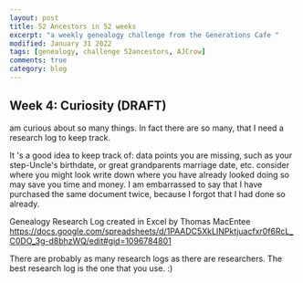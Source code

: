 ```yaml
---
layout: post
title: 52 Ancestors in 52 weeks
excerpt: "a weekly genealogy challenge from the Generations Cafe "
modified: January 31 2022
tags: [genealogy, challenge 52ancestors, AJCrow]
comments: true
category: blog
---
```


## Week 4: Curiosity (DRAFT)
am curious about so many things.
In fact there are so many, that I need a research log to keep track.

It 's a good idea to keep track of:
data points you are missing, such as your step-Uncle's birthdate, or great grandparents marriage date, etc.
consider where you might look
write down where you have already looked
doing so may save you time and money. I am embarrassed to say that I have purchased the same document twice, because I forgot that I had done so already.

Genealogy Research Log created in Excel by Thomas MacEntee
<https://docs.google.com/spreadsheets/d/1PAADC5XkLINPktjuacfxr0f6RcL_C0DO_3g-d8bhzWQ/edit#gid=1096784801>  


There are probably as many research logs as there are researchers. The best research log is the one that you use. :)
